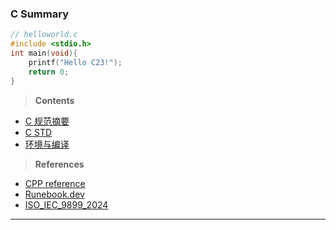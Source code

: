 ### C Summary

```c
// helloworld.c
#include <stdio.h>
int main(void){
	printf("Hello C23!");
	return 0;
}
```
> **Contents**

- [C 规范摘要](./_01_C%20规范摘要.md)
- [C STD](./_02_C%20STD.md)
- [环境与编译](./_03_C%20环境与编译.md)

> **References**

- [CPP reference](https://zh.cppreference.com/)
- [Runebook.dev](https://runebook.dev/en/docs/c/-index-)
- [ISO_IEC_9899_2024](./C%20SLib/BS_ISO_IEC_9899_2024.pdf)

---